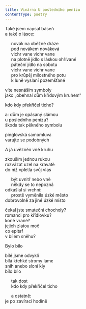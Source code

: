 ```yaml
---
title: Vinárna U posledního penízu
contentType: poetry
---
```


<section>

Také jsem napsal báseň  
a také o lásce:

</section>

<section>

     novák na oběžné dráze  
     pod novákem nováková  
     vichr vane vichr vane  
     na plotně jídlo s láskou ohřívané  
     páteční jídlo na sobotu  
     vichr vane vichr vane  
     pro krůpěj milostného potu  
     k luně vyslaní pozemšťané

</section>

<section>

víte nesnáším symboly  
jako „obehnal dům křídovým kruhem“

</section>

<section>

kdo kdy překřičel ticho?

</section>

<section>

a: dům je opásaný slámou  
u posledního penízu?  
škoda tak pěkného symbolu

</section>

<section>

pinglovská samomluva  
varujte se podobných

</section>

<section>

A já uvězněn vně kruhu

</section>

<section>

zkouším jednou rukou  
rozvázat uzel na kravatě  
do níž vpletla svůj vlas

</section>

<section>

     být uvnitř nebo vně  
     někdy se to nepozná  
odkašlal si vrchní:  
     prostě vyměnila úzké město  
dobrovolně za jiné úzké místo

</section>

<section>

čekal jste smuteční chocholy?  
romanci pro křídlovku?  
koně vrané?  
jejich zlatou moč  
co epitaf  
v bílém sněhu?

</section>

<section>

Bylo bílo

</section>

<section>

bílé jsme odvykli  
bílá křehké stromy láme  
sníh anebo sloní kly  
bílo bílo

</section>

<section>

     tak dost  
     kdo kdy překřičel ticho

</section>

<section>

     a ostatně:\
     je po zavírací hodině

</section>
